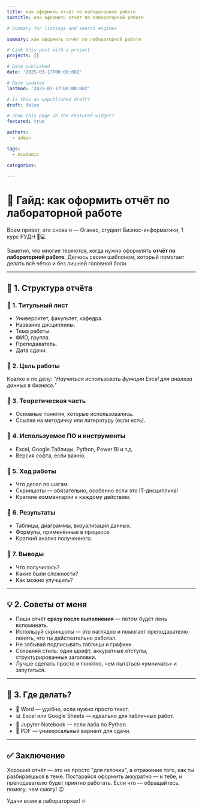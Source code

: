 ```yaml
---
title: как оформить отчёт по лабораторной работе
subtitle: как оформить отчёт по лабораторной работе

# Summary for listings and search engines

summary: как оформить отчёт по лабораторной работе

# Link this post with a project
projects: []

# Date published
date: '2025-03-17T00:00:00Z'

# Date updated
lastmod: '2025-03-17T00:00:00Z'

# Is this an unpublished draft?
draft: false

# Show this page in the Featured widget?
featured: true

authors:
  - admin

tags:
  - Academic

categories:
  
---
```


# 📑 Гайд: как оформить отчёт по лабораторной работе

Всем привет, это снова я — Оганес, студент Бизнес-информатики, 1 курс РУДН 💼💻

Заметил, что многие теряются, когда нужно оформлять **отчёт по лабораторной работе**. Делюсь своим шаблоном, который помогает делать всё чётко и без лишней головной боли.

---

## 🧱 1. Структура отчёта

### 🔹 1. Титульный лист
- Университет, факультет, кафедра.
- Название дисциплины.
- Тема работы.
- ФИО, группа.
- Преподаватель.
- Дата сдачи.

### 🔹 2. Цель работы
Кратко и по делу: *"Научиться использовать функции Excel для анализа данных в бизнесе."*

### 🔹 3. Теоретическая часть
- Основные понятия, которые использовались.
- Ссылки на методичку или литературу (если есть).

### 🔹 4. Используемое ПО и инструменты
- Excel, Google Таблицы, Python, Power BI и т.д.
- Версия софта, если важно.

### 🔹 5. Ход работы
- Что делал по шагам.
- Скриншоты — обязательно, особенно если это IT-дисциплина!
- Краткие комментарии к каждому действию.

### 🔹 6. Результаты
- Таблицы, диаграммы, визуализация данных.
- Формулы, применённые в процессе.
- Краткий анализ полученного.

### 🔹 7. Выводы
- Что получилось?
- Какие были сложности?
- Как можно улучшить?

---

## 💡 2. Советы от меня

- Пиши отчёт **сразу после выполнения** — потом будет лень вспоминать.
- Используй скриншоты — это наглядно и помогает преподавателю понять, что ты действительно работал.
- Не забывай подписывать таблицы и графики.
- Сохраняй стиль: один шрифт, аккуратные отступы, структурированные заголовки.
- Лучше сделать просто и понятно, чем пытаться «умничать» и запутаться.

---

## 🧰 3. Где делать?

- 📝 Word — удобно, если нужно просто текст.
- 📊 Excel или Google Sheets — идеально для табличных работ.
- 🐍 Jupyter Notebook — если лаба по Python.
- 📄 PDF — универсальный вариант для сдачи.

---

## ✅ Заключение

Хороший отчёт — это не просто "для галочки", а отражение того, как ты разбираешься в теме. Постарайся оформить аккуратно — и тебе, и преподавателю будет приятно работать. Если что — обращайтесь, помогу, чем смогу! 😉

Удачи всем в лабораторках! 🔥

